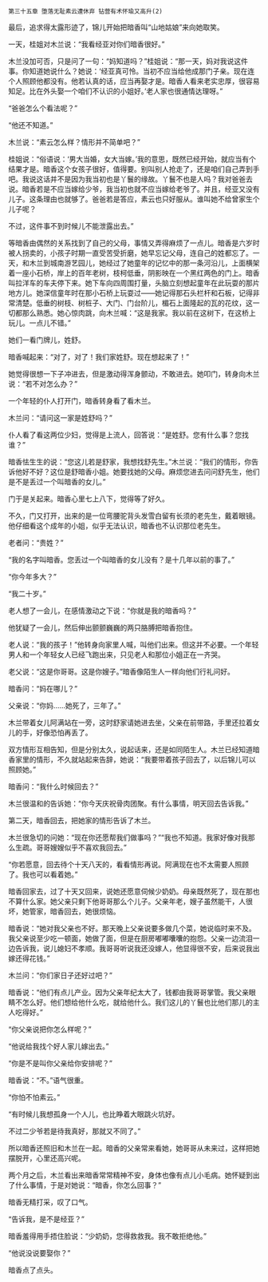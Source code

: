     第三十五章 堕落无耻素云遭休弃 钻营有术怀瑜又高升(2) 

   最后，追求得太露形迹了，锦儿开始把暗香叫“山地姑娘”来向她取笑。

   一天，桂姐对木兰说：“我看经亚对你们暗香很好。”

   木兰没加可否，只是问了一句：“妈知道吗？”桂姐说：“那一天，妈对我说这件事。你知道她说什么？她说：‘经亚真可怜。当初不应当给他成那门子亲。现在连个人照顾他都没有。他若认真的话，应当再娶才是。暗香人看来老实忠厚，很容易知足。比在外头娶一个咱们不认识的小姐好。’老人家也很通情达理呀。”

   “爸爸怎么个看法呢？”

   “他还不知道。”

   木兰说：“素云怎么样？情形并不简单吧？”

   桂姐说：“俗语说：‘男大当婚，女大当嫁。’我的意思，既然已经开始，就应当有个结果才是。暗香这个女孩子很好，值得要。别叫别人抢走了，还是咱们自己弄到手吧。我说这话并不是因为我当初也是丫鬟的缘故。丫鬟不也是人吗？我对爸爸去说。暗香若是不应当嫁给少爷，我当初也就不应当嫁给老爷了。并且，经亚又没有儿子。这条理由也就够了。爸爸若是答应，素云也只好服从。谁叫她不给曾家生个儿子呢？

   不过，这件事不到时候儿不能泄露出去。”

   等暗香由偶然的关系找到了自己的父母，事情又弄得麻烦了一点儿。暗香是六岁时被人拐卖的，小孩子时期一直受苦受折磨，她早忘记父母，连自己的姓都忘了。一天，和木兰到城南游艺园儿，她经过了她童年的记忆中的那一条河沿儿，上面横架着一座小石桥，岸上的百年老树，枝柯低垂，阴影映在一个黑红两色的门上。暗香叫拉洋车的车夫停下来。她下车向四周围打量，头脑立刻想起童年在此玩耍的那片地方儿。她深信童年时在那小石桥上玩耍过——她记得那石头栏杆和石板，记得非常清楚。低垂的树枝、树桩子、大门、门台阶儿，楣石上面隆起的瓦的花纹，这一切都那么熟悉。她心惊肉跳，向木兰喊：“这是我家。我以前在这树下，在这桥上玩儿。一点儿不错。”

   她们一看门牌儿，姓舒。

   暗香喊起来：“对了，对了！我们家姓舒。现在想起来了！”

   她觉得很想一下子冲进去，但是激动得浑身颤动，不敢进去。她叩门，转身向木兰说：“若不对怎么办？”

   一个年轻的仆人打开门，暗香转身看了看木兰。

   木兰问：“请问这一家是姓舒吗？”

   仆人看了看这两位少妇，觉得是上流人，回答说：“是姓舒。您有什么事？您找谁？”

   暗香怯生生的说：“您这儿若是舒家，我想找舒先生。”木兰说：“我们的情形，你告诉他好不好？这位是舒暗香小姐。她要找她的父母。麻烦您进去问问舒先生，他们是不是丢过一个叫暗香的女儿。”

   门于是关起来。暗香心里七上八下，觉得等了好久。

   不久，门又打开，出来的是一位弯腰驼背头发雪白留有长须的老先生，戴着眼镜。他仔细看这个成年的小姐，似乎无法认识，暗香也不认识那位老先生。

   老者问：“贵姓？”

   “我的名字叫暗香。您丢过一个叫暗香的女儿没有？是十几年以前的事了。”

   “你今年多大？”

   “我二十岁。”

   老人想了一会儿，在感情激动之下说：“你就是我的暗香吗？”

   他犹疑了一会儿，然后伸出颤颤巍巍的两只胳膊把暗香抱住。

   老人说：“我的孩子！”他转身向家里人喊，叫他们出来。但这并不必要。一个年轻男人和一个年轻女人已经飞跑出来，只见老人和那位小姐正在一齐哭。

   老父说：“这是你哥哥。这是你嫂子。”暗香像陌生人一样向他们行礼问好。

   暗香问：“妈在哪儿？”

   父亲说：“你妈……她死了，三年了。”

   木兰带着女儿阿满站在一旁，这时舒家请她进去坐，父亲在前带路，手里还拉着女儿的手，好像恐怕再丢了。

   双方情形互相告知，但是分别太久，说起话来，还是如同陌生人。木兰已经知道暗香家里的情形，不久就站起来告辞，她说：“我要带着孩子回去了，以后锦儿可以照顾她。”

   暗香问：“我什么时候回去？”

   木兰很温和的告诉她：“你今天庆祝骨肉团聚。有什么事情，明天回去告诉我。”

   第二天，暗香回去，把她家的情形告诉了木兰。

   木兰很急切的问她：“现在你还愿帮我们做事吗？”“我也不知道。我家好像对我那么生疏。哥哥嫂嫂似乎不喜欢我回去。”

   “你若愿意，回去待个十天八天的，看看情形再说。阿满现在也不太需要人照顾了。我也可以看着她。”

   暗香回家去，过了十天又回来，说她还愿意伺候少奶奶。母亲既然死了，现在那也不算什么家。她父亲只剩下他哥哥那么个儿子。父亲年老，嫂子虽然能干，人很坏，她管家，暗香回去，她很烦恼。

   暗香说：“她对我父亲也不好。那天晚上父亲说要多做几个菜，她说临时来不及。我父亲说至少吃一顿面，她做了面，但是在厨房嘟嘟囔囔的抱怨。父亲一边流泪一边告诉我，说儿媳妇不孝顺。我哥哥听说我还没嫁人，他显得很不安，后来说我出嫁还得花钱。”

   木兰问：“你们家日子还好过吧？”

   暗香说：“他们有点儿产业。因为父亲年纪太大了，钱都由我哥哥掌管。我父亲眼睛不怎么好。他们想给他什么吃，就给他什么。我们这儿的丫鬟也比他们那儿的主人吃得好。”

   “你父亲说把你怎么样呢？”

   “他说给我找个好人家儿嫁出去。”

   “你是不是叫你父亲给你安排呢？”

   暗香说：“不。”语气很重。

   “你怕不怕素云。”

   “有时候儿我想孤身一个人儿，也比睁着大眼跳火坑好。

   不过二少爷若是待我真好，那就又不同了。”

   所以暗香还照旧和木兰在一起。暗香的父亲常来看她，她哥哥从未来过，这样把她摆脱开，心里还高兴呢。

   两个月之后，木兰看出来暗香常常精神不安，身体也像有点儿小毛病。她怀疑到出了什么事情，于是对她说：“暗香，你怎么回事？”

   暗香无精打采，叹了口气。

   “告诉我，是不是经亚？”

   暗香羞得用手捂住脸说：“少奶奶，您得救救我。我不敢拒绝他。”

   “他说没说要娶你？”

   暗香点了点头。


